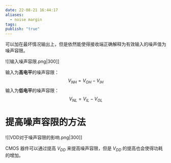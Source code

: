 ```yaml
---
date: 22-08-21 16:44:17
aliases:
  - noise margin
tags: 
publish: "true"
---
```

可以加在最坏情况输出上，但是依然能使得接收端正确解释为有效输入的噪声值为噪声容限。

![[输入噪声容限.png|300]]

输入为**高电平**的噪声容限：
$$
V_{NH}=V_{OH}-V_{IH}
$$
输入为**低电平**的噪声容限：
$$
V_{NL}=V_{IL}-V_{OL}
$$

# 提高噪声容限的方法

![[VDD对于噪声容限的影响.png|300]]

CMOS 器件可以通过提高 $V_{DD}$ 来提高噪声容限，但是 $V_{DD}$ 的提高也会使得功耗的增加。
